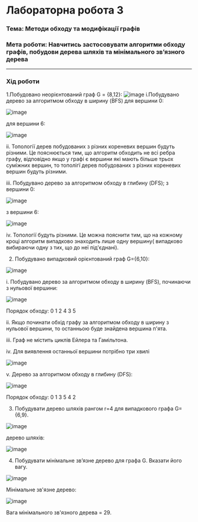 # Лабораторна робота 3
### Тема: Методи обходу та модифікації графів
### Мета роботи: Навчитись застосовувати алгоритми обходу графів, побудови дерева шляхів та мінімального зв’язного дерева
>
>
---
### Хід роботи
1.Побудовано неорієнтований граф G = {8,12}:
  ![image](https://user-images.githubusercontent.com/79449241/118645221-536e5480-b7e7-11eb-9f55-1a8f0c75c9ca.png)
  i.Побудувано дерево за алгоритмом обходу в ширину (BFS) для вершини 0:
  
   ![image](https://user-images.githubusercontent.com/79449241/118645729-f58e3c80-b7e7-11eb-90df-1aee782dc06d.png)

   для вершини 6:
   
   ![image](https://user-images.githubusercontent.com/79449241/118645657-dee7e580-b7e7-11eb-9897-7f890626b8b1.png)

   
  ii. Топології дерев побудованих з різних кореневих вершин будуть різними. Це пояснюється тим, що алгоритм обходить не всі ребра графу, відповідно якщо у графі є вершини які мають більше трьох суміжних вершин, то тополігї дерев побудованих з різних кореневих вершин будуть різними.
  
  iii. Побудувано дерево за алгоритмом обходу в глибину (DFS); з вершини 0:
  
   ![image](https://user-images.githubusercontent.com/79449241/118646931-769a0380-b7e9-11eb-97ea-8bac0e30d8a6.png)
    
   з вершини 6:
   
   ![image](https://user-images.githubusercontent.com/79449241/118647070-99c4b300-b7e9-11eb-8367-9bdbd6510712.png)
   
  iv. Топології будуть різними. Це можна пояснити тим, що на кожному кроці алгоритм випадково знаходить лише одну вершину( випадково вибираючи одну з тих, що до неї під'єднані).
  
2. Побудувано випадковий орієнтований граф G={6,10}:
  
  ![image](https://user-images.githubusercontent.com/79449241/118647584-2bccbb80-b7ea-11eb-87f1-dd22e2ff39f7.png)

  i. Побудувано дерево за алгоритмом обходу в ширину (BFS), починаючи з нульової вершини:
  
  ![image](https://user-images.githubusercontent.com/79449241/118648096-bca39700-b7ea-11eb-952e-529e19ed20eb.png)
  
   Порядок обходу: 0 1 2 4 3 5
    
  ii. Якщо починати обхід графу за алгоритмом обходу в ширину з нульової вершини, то останньою буде знайдена вершина п'ята.
  
  iii. Граф не містить циклів Ейлера та Гамільтона.
  
  iv. Для виявлення останньої вершини потрібно три хвилі
  
  ![image](https://user-images.githubusercontent.com/79449241/118649101-ca0d5100-b7eb-11eb-9b08-0a4a15253ca1.png)

  v. Дерево за алгоритмом обходу в глибину (DFS):
  
  ![image](https://user-images.githubusercontent.com/79449241/118649499-3daf5e00-b7ec-11eb-9fc0-2a92105df4b4.png)

  Порядок обходу: 0 1 3 5 4 2
  
3. Побудувати дерево шляхів рангом r=4 для випадкового графа G={6,9}.

  ![image](https://user-images.githubusercontent.com/79449241/118651508-50c32d80-b7ee-11eb-90a8-e639fe368ffe.png)

  дерево шляхів:
  
  ![image](https://user-images.githubusercontent.com/79449241/118657184-ec0ad180-b7f3-11eb-9767-159bd8a6d274.png)

4. Побудувати мінімальне зв’язне дерево для графа G. Вказати його вагу. 

  ![image](https://user-images.githubusercontent.com/79449241/118650686-6421c900-b7ed-11eb-9d12-579fb33b5333.png)
  
  Мінімальне зв'язне дерево:
  
  ![image](https://user-images.githubusercontent.com/79449241/118657228-f75dfd00-b7f3-11eb-9a69-e599cada7803.png)

  Вага мінімального зв'язного дерева = 29.

